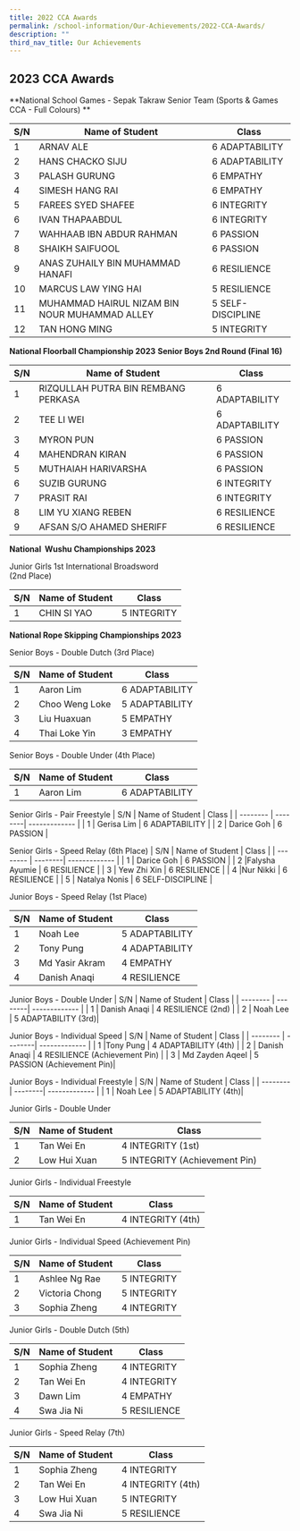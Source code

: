 ```yaml
---
title: 2022 CCA Awards
permalink: /school-information/Our-Achievements/2022-CCA-Awards/
description: ""
third_nav_title: Our Achievements
---
```

## 2023 CCA Awards

**National School Games - 
Sepak Takraw 
Senior Team 
(Sports & Games CCA - Full Colours)
**


| S/N | Name of Student | Class |
| -------- | --------| ------------- |
| 1     | ARNAV ALE     | 6 ADAPTABILITY |
| 2     | HANS CHACKO SIJU     | 6 ADAPTABILITY    |
| 3     | PALASH GURUNG    | 6 EMPATHY     |
| 4     | SIMESH HANG RAI     | 6 EMPATHY     |
| 5     | FAREES SYED SHAFEE     | 6 INTEGRITY     |
| 6     |IVAN THAPAABDUL     | 6 INTEGRITY      |
| 7     |  WAHHAAB IBN ABDUR RAHMAN     | 6 PASSION     |
| 8     | SHAIKH SAIFUOOL    | 6 PASSION     |
| 9     | ANAS ZUHAILY BIN MUHAMMAD HANAFI   | 6 RESILIENCE     |
| 10     | MARCUS LAW YING HAI     | 5 RESILIENCE     |
| 11     | MUHAMMAD HAIRUL NIZAM BIN NOUR MUHAMMAD ALLEY     | 5 SELF-DISCIPLINE     |
| 12     | TAN HONG MING    | 5 INTEGRITY     |

**National Floorball Championship 2023**
**Senior Boys 2nd Round (Final 16)**

| S/N | Name of Student | Class |
| -------- | --------| ------------- |
| 1     | RIZQULLAH PUTRA BIN REMBANG PERKASA     | 6 ADAPTABILITY |
| 2     | TEE LI WEI    | 6 ADAPTABILITY    |
| 3     | MYRON PUN     | 6 PASSION     |
| 4     | MAHENDRAN KIRAN     | 6 PASSION     |
| 5     | MUTHAIAH HARIVARSHA |6 PASSION    |
| 6     | SUZIB GURUNG    | 6  INTEGRITY   |
| 7     | PRASIT RAI    | 6 INTEGRITY     |
| 8     | LIM YU XIANG REBEN  |6 RESILIENCE   |
| 9     | AFSAN S/O AHAMED SHERIFF     | 6 RESILIENCE     |

**National  Wushu Championships 2023**

Junior Girls 1st International Broadsword        
(2nd Place) 

| S/N | Name of Student | Class |
| -------- | --------| ------------- |
| 1     | CHIN SI YAO   | 5 INTEGRITY |


**National Rope Skipping Championships 2023**

Senior Boys - Double Dutch (3rd Place)

| S/N | Name of Student | Class |
| -------- | --------| ------------- |
| 1     | Aaron Lim   | 6 ADAPTABILITY |
| 2     | Choo Weng Loke    | 5 ADAPTABILITY |
| 3     | Liu Huaxuan    | 5 EMPATHY |
| 4     | Thai Loke Yin      | 3 EMPATHY |

Senior Boys - Double Under (4th Place)

| S/N | Name of Student | Class |
| -------- | --------| ------------- |
| 1     | Aaron Lim   | 6 ADAPTABILITY |

Senior Girls - Pair Freestyle
| S/N | Name of Student | Class |
| -------- | --------| ------------- |
| 1     | Gerisa Lim   | 6 ADAPTABILITY |
| 2    | Darice Goh   | 6 PASSION |

Senior Girls - Speed Relay (6th Place)
| S/N | Name of Student | Class |
| -------- | --------| ------------- |
| 1   | Darice Goh   | 6 PASSION |
| 2   |Falysha Ayumie   | 6 RESILIENCE |
| 3   | Yew Zhi Xin    | 6 RESILIENCE |
| 4   |Nur Nikki   | 6 RESILIENCE |
| 5   | Natalya Nonis   | 6 SELF-DISCIPLINE |

Junior Boys - Speed Relay (1st Place)

| S/N | Name of Student | Class |
| -------- | --------| ------------- |
| 1    | Noah Lee   | 5 ADAPTABILITY |
| 2     |Tony Pung   | 4 ADAPTABILITY |
| 3    | Md Yasir Akram    | 4 EMPATHY |
| 4   | Danish Anaqi   | 4 RESILIENCE |

Junior Boys - Double Under 
| S/N | Name of Student | Class |
| -------- | --------| ------------- |
| 1   | Danish Anaqi   | 4 RESILIENCE (2nd) |
| 2    | Noah Lee   | 5 ADAPTABILITY (3rd)|

Junior Boys - Individual Speed
| S/N | Name of Student | Class |
| -------- | --------| ------------- |
| 1     |Tony Pung   | 4 ADAPTABILITY (4th) |
| 2   | Danish Anaqi   | 4 RESILIENCE (Achievement Pin) |
| 3   | Md Zayden Aqeel   | 5 PASSION (Achievement Pin)|

Junior Boys - Individual Freestyle
| S/N | Name of Student | Class |
| -------- | --------| ------------- |
| 1    | Noah Lee   | 5 ADAPTABILITY (4th)|


Junior Girls - Double Under

| S/N | Name of Student | Class |
| -------- | --------| ------------- |
| 1    | Tan Wei En  | 4 INTEGRITY (1st) |
| 2     |Low Hui Xuan    | 5 INTEGRITY (Achievement Pin) |


Junior Girls - Individual Freestyle

| S/N | Name of Student | Class |
| -------- | --------| ------------- |
| 1    | Tan Wei En  | 4 INTEGRITY (4th) |

Junior Girls - Individual Speed (Achievement Pin)

| S/N | Name of Student | Class |
| -------- | --------| ------------- |
| 1    | Ashlee Ng Rae   | 5 INTEGRITY|
| 2     |Victoria Chong   | 5 INTEGRITY |
| 3    | Sophia Zheng   | 4 INTEGRITY |

Junior Girls - Double Dutch (5th)

| S/N | Name of Student | Class |
| -------- | --------| ------------- |
| 1    | Sophia Zheng   | 4 INTEGRITY |
| 2    | Tan Wei En  | 4 INTEGRITY |
| 3    | Dawn Lim   | 4 EMPATHY|
| 4     |Swa Jia Ni   | 5 RESILIENCE | 

Junior Girls - Speed Relay (7th)

| S/N | Name of Student | Class |
| -------- | --------| ------------- |
| 1    | Sophia Zheng   | 4 INTEGRITY |
| 2    | Tan Wei En  | 4 INTEGRITY (4th) |
| 3     |Low Hui Xuan    | 5 INTEGRITY|
| 4     |Swa Jia Ni   | 5 RESILIENCE | 